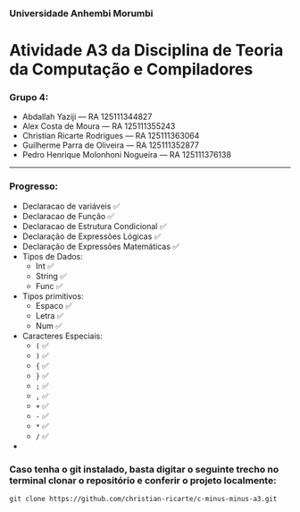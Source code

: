 ### Universidade Anhembi Morumbi
# Atividade A3 da Disciplina de Teoria da Computação e Compiladores
### Grupo 4:
* Abdallah Yaziji — RA 125111344827
* Alex Costa de Moura — RA 125111355243
* Christian Ricarte Rodrigues — RA 125111363064
* Guilherme Parra de Oliveira — RA 125111352877
* Pedro Henrique Molonhoni Nogueira — RA 125111376138

<hr>

### Progresso:
- Declaracao de variáveis ✅
- Declaracao de Função ✅
- Declaracao de Estrutura Condicional ✅
- Declaração de Expressões Lógicas ✅
- Declaração de Expressões Matemáticas ✅
- Tipos de Dados:
    - Int ✅
    - String ✅
    - Func ✅
- Tipos primitivos:
    - Espaco ✅
    - Letra ✅ 
    - Num ✅
- Caracteres Especiais:
    - `(` ✅
    - `)` ✅
    - `{` ✅
    - `}` ✅
    - `;` ✅
    - `,` ✅
    - `+` ✅
    - `-` ✅
    - `*` ✅ 
    - `/` ✅
-  

### Caso tenha o git instalado, basta digitar o seguinte trecho no terminal clonar o repositório e conferir o projeto localmente:
`git clone https://github.com/christian-ricarte/c-minus-minus-a3.git`